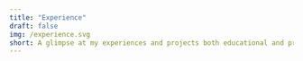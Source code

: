 ```yaml
---
title: "Experience"
draft: false
img: /experience.svg
short: A glimpse at my experiences and projects both educational and professional.
---
```

